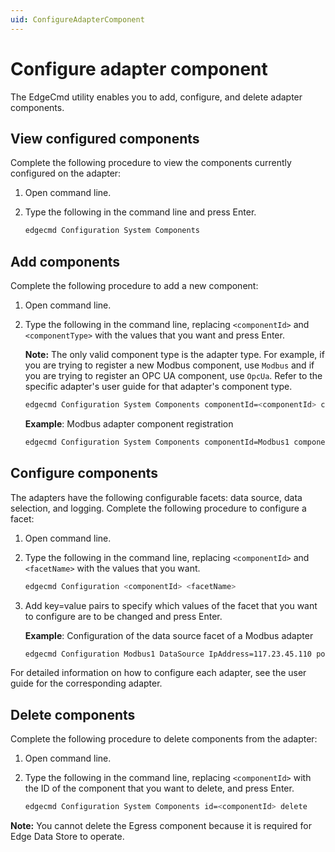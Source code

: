 ```yaml
---
uid: ConfigureAdapterComponent
---
```


# Configure adapter component

The EdgeCmd utility enables you to add, configure, and delete adapter components.

## View configured components

Complete the following procedure to view the components currently configured on the adapter:

1. Open command line.
2. Type the following in the command line and press Enter.

	```bash
	edgecmd Configuration System Components
	```

## Add components

Complete the following procedure to add a new component:

1. Open command line.
2. Type the following in the command line, replacing `<componentId>` and `<componentType>` with the values that you want and press Enter.

	**Note:** The only valid component type is the adapter type. For example, if you are trying to register a new Modbus component, use `Modbus` and if you are trying to register an OPC UA component, use `OpcUa`. Refer to the specific adapter's user guide for that adapter's component type. 
	
	```bash
	edgecmd Configuration System Components componentId=<componentId> componentType=<componentType>
	```

	**Example**: Modbus adapter component registration

	```bash
	edgecmd Configuration System Components componentId=Modbus1 componentType=Modbus
	```

## Configure components

The adapters have the following configurable facets: data source, data selection, and logging. Complete the following procedure to configure a facet:

1. Open command line.
2. Type the following in the command line, replacing `<componentId>` and `<facetName>` with the values that you want.

	```bash
	edgecmd Configuration <componentId> <facetName>
	```
	
3. Add key=value pairs to specify which values of the facet that you want to configure are to be changed and press Enter.
	
	**Example**: Configuration of the data source facet of a Modbus adapter

	```bash
	edgecmd Configuration Modbus1 DataSource IpAddress=117.23.45.110 port=502 ConnectTimeout=15000 StreamIdPrefix="DataSource1"
	```

For detailed information on how to configure each adapter, see the user guide for the corresponding adapter.

## Delete components

Complete the following procedure to delete components from the adapter:

1. Open command line.
2. Type the following in the command line, replacing `<componentId>` with the ID of the component that you want to delete, and press Enter.

	```bash
	edgecmd Configuration System Components id=<componentId> delete
	```

**Note:** You cannot delete the Egress component because it is required for Edge Data Store to operate.
